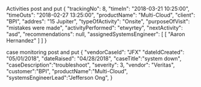 Activities post and put
{
        "trackingNo": 8,
        "timeIn": "2018-03-21 10:25:00",
        "timeOuts": "2018-02-27 13:25:00",
        "productName": "Multi-Cloud",
        "client": "BPI",
        "addres": "15 Jupiter",
        "typeOfActivity": "Onsite",
        "purposeOfVisit": "mistakes were made",
        "activityPerformed": "etwyrtey",
        "nextActivity": "asd",
        "recommendations": null,
        "assignedSystemsEngineer": [
            [
                "Aaron Hernandez"
            ]
        ]
}

case monitoring post and put
{
    "vendorCaseId": "JFX"
    "dateIdCreated": "05/01/2018",
	"dateRaised": "04/28/2018",
    "caseTitle":"system down",
	"caseDescription":"troubleshoot",
    "severity": 3,
	"vendor": "Veritas",
	"customer":"BPI",
	"productName":"Multi-Cloud",
	"systemsEngineerLead":"Jefferson Ong",
}